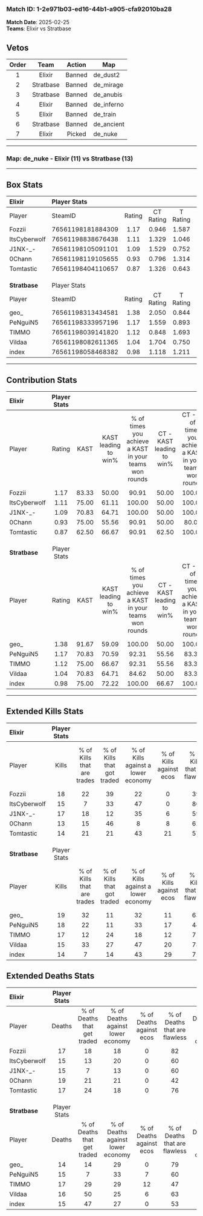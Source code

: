 ### Match ID: 1-2e971b03-ed16-44b1-a905-cfa92010ba28  
**Match Date**: 2025-02-25  
**Teams**: Elixir vs Stratbase  

## Vetos  

| Order | Team | Action | Map |
| :---: | :--: | :----: | --- |
| 1 | Elixir | Banned | de_dust2 |
| 2 | Stratbase | Banned | de_mirage |
| 3 | Stratbase | Banned | de_anubis |
| 4 | Elixir | Banned | de_inferno |
| 5 | Elixir | Banned | de_train |
| 6 | Stratbase | Banned | de_ancient |
| 7 | Elixir | Picked | de_nuke |

---  

### **Map**: de_nuke - Elixir (11) vs Stratbase (13)  
---  

## Box Stats  

| **Elixir**    | Player Stats      |        |           |          |       |      |       |         |        |      |     |
| :- | :- | :-: | :-: | :-: | :-: | :-: | :-: | :-: | :-: | :-: | :-: |
| Player        | SteamID           | Rating | CT Rating | T Rating | KAST  | ADR  | Kills | Assists | Deaths | K/D  | HS% |
| Fozzii        | 76561198181884309 |  1.17  |   0.946   |  1.587   | 83.33 | 67.6 |  18   |    4    |   17   | 1.06 | 33  |
| ItsCyberwolf  | 76561198838676438 |  1.11  |   1.329   |  1.046   | 75.00 | 83.0 |  15   |    8    |   15   | 1.00 | 40  |
| J1NX-_-       | 76561198105091101 |  1.09  |   1.529   |  0.752   | 70.83 | 68.9 |  17   |    3    |   15   | 1.13 | 35  |
| 0Chann        | 76561198119105655 |  0.93  |   0.796   |  1.314   | 75.00 | 76.7 |  13   |    7    |   19   | 0.68 | 46  |
| Tomtastic     | 76561198404110657 |  0.87  |   1.326   |  0.643   | 62.50 | 62.5 |  14   |    6    |   17   | 0.82 | 42  |
|               |                   |        |           |          |       |      |       |         |        |      |     |
|               |                   |        |           |          |       |      |       |         |        |      |     |
|               |                   |        |           |          |       |      |       |         |        |      |     |
| **Stratbase** | Player Stats      |        |           |          |       |      |       |         |        |      |     |
| Player        | SteamID           | Rating | CT Rating | T Rating | KAST  | ADR  | Kills | Assists | Deaths | K/D  | HS% |
| geo_          | 76561198313434581 |  1.38  |   2.050   |  0.844   | 91.67 | 79.8 |  19   |    4    |   14   | 1.36 | 63  |
| PeNguiN5      | 76561198333957196 |  1.17  |   1.559   |  0.893   | 70.83 | 83.3 |  18   |    3    |   15   | 1.20 | 77  |
| TIMMO         | 76561198039141820 |  1.12  |   0.848   |  1.693   | 75.00 | 79.9 |  17   |    6    |   17   | 1.00 | 76  |
| Vildaa        | 76561198082611365 |  1.04  |   1.704   |  0.750   | 70.83 | 74.7 |  15   |   10    |   16   | 0.94 | 40  |
| index         | 76561198058468382 |  0.98  |   1.118   |  1.211   | 75.00 | 58.4 |  14   |    3    |   15   | 0.93 | 57  |
---  

## Contribution Stats  

| **Elixir**    | Player Stats |       |                      |                                                        |                           |                                                             |                          |                                                            |
| :- | :-: | :-: | :-: | :-: | :-: | :-: | :-: | :-: |
| Player        |    Rating    | KAST  | KAST leading to win% | % of times you achieve a KAST in your teams won rounds | CT - KAST leading to win% | CT - % of times you achieve a KAST in your teams won rounds | T - KAST leading to win% | T - % of times you achieve a KAST in your teams won rounds |
| Fozzii        |     1.17     | 83.33 |        50.00         |                         90.91                          |           50.00           |                           100.00                            |          50.00           |                           83.33                            |
| ItsCyberwolf  |     1.11     | 75.00 |        61.11         |                         100.00                         |           50.00           |                           100.00                            |          75.00           |                           100.00                           |
| J1NX-_-       |     1.09     | 70.83 |        64.71         |                         100.00                         |           50.00           |                           100.00                            |          85.71           |                           100.00                           |
| 0Chann        |     0.93     | 75.00 |        55.56         |                         90.91                          |           50.00           |                            80.00                            |          60.00           |                           100.00                           |
| Tomtastic     |     0.87     | 62.50 |        66.67         |                         90.91                          |           62.50           |                           100.00                            |          71.43           |                           83.33                            |
|               |              |       |                      |                                                        |                           |                                                             |                          |                                                            |
|               |              |       |                      |                                                        |                           |                                                             |                          |                                                            |
|               |              |       |                      |                                                        |                           |                                                             |                          |                                                            |
| **Stratbase** | Player Stats |       |                      |                                                        |                           |                                                             |                          |                                                            |
| Player        |    Rating    | KAST  | KAST leading to win% | % of times you achieve a KAST in your teams won rounds | CT - KAST leading to win% | CT - % of times you achieve a KAST in your teams won rounds | T - KAST leading to win% | T - % of times you achieve a KAST in your teams won rounds |
| geo_          |     1.38     | 91.67 |        59.09         |                         100.00                         |           50.00           |                           100.00                            |          70.00           |                           100.00                           |
| PeNguiN5      |     1.17     | 70.83 |        70.59         |                         92.31                          |           55.56           |                            83.33                            |          87.50           |                           100.00                           |
| TIMMO         |     1.12     | 75.00 |        66.67         |                         92.31                          |           55.56           |                            83.33                            |          77.78           |                           100.00                           |
| Vildaa        |     1.04     | 70.83 |        64.71         |                         84.62                          |           50.00           |                            83.33                            |          85.71           |                           85.71                            |
| index         |     0.98     | 75.00 |        72.22         |                         100.00                         |           66.67           |                           100.00                            |          77.78           |                           100.00                           |
---  

## Extended Kills Stats  

| **Elixir**    | Player Stats |                            |                            |                                    |                         |                              |                                 |                                       |                    |           |
| :- | :-: | :-: | :-: | :-: | :-: | :-: | :-: | :-: | :-: | :-: |
| Player        |    Kills     | % of Kills that are trades | % of Kills that got traded | % of Kills against a lower economy | % of Kills against ecos | % of Kills that are flawless | % of Kills that are close duels | % of Kills that are assisted by flash | Pistol Round Kills | AWP Kills |
| Fozzii        |      18      |             22             |             39             |                 22                 |            0            |              39              |                0                |                   0                   |         2          |     0     |
| ItsCyberwolf  |      15      |             7              |             33             |                 47                 |            0            |              80              |                7                |                   0                   |         0          |     0     |
| J1NX-_-       |      17      |             18             |             12             |                 35                 |            6            |              59              |                0                |                   0                   |         1          |     1     |
| 0Chann        |      13      |             15             |             46             |                 8                  |            8            |              62              |                0                |                   0                   |         0          |     0     |
| Tomtastic     |      14      |             21             |             21             |                 43                 |           21            |              57              |                0                |                   0                   |         0          |     0     |
|               |              |                            |                            |                                    |                         |                              |                                 |                                       |                    |           |
|               |              |                            |                            |                                    |                         |                              |                                 |                                       |                    |           |
|               |              |                            |                            |                                    |                         |                              |                                 |                                       |                    |           |
| **Stratbase** | Player Stats |                            |                            |                                    |                         |                              |                                 |                                       |                    |           |
| Player        |    Kills     | % of Kills that are trades | % of Kills that got traded | % of Kills against a lower economy | % of Kills against ecos | % of Kills that are flawless | % of Kills that are close duels | % of Kills that are assisted by flash | Pistol Round Kills | AWP Kills |
| geo_          |      19      |             32             |             11             |                 32                 |           11            |              63              |               11                |                   5                   |         2          |     0     |
| PeNguiN5      |      18      |             22             |             11             |                 33                 |           17            |              44              |                0                |                   0                   |         3          |     0     |
| TIMMO         |      17      |             12             |             24             |                 18                 |           12            |              71              |               18                |                   6                   |         3          |     0     |
| Vildaa        |      15      |             33             |             27             |                 47                 |           20            |              73              |                7                |                   0                   |         0          |     0     |
| index         |      14      |             7              |             14             |                 43                 |           29            |              71              |                7                |                   7                   |         2          |     0     |
## Extended Deaths Stats  

| **Elixir**    | Player Stats |                             |                                   |                          |                               |                            |                           |               |
| :- | :-: | :-: | :-: | :-: | :-: | :-: | :-: | :-: |
| Player        |    Deaths    | % of Deaths that get traded | % of Deaths against lower economy | % of Deaths against ecos | % of Deaths that are flawless | % of Deaths that are close | % of Deaths while blinded | Deaths to AWP |
| Fozzii        |      17      |             18              |                18                 |            0             |              82               |             12             |             6             |       0       |
| ItsCyberwolf  |      15      |             13              |                20                 |            0             |              60               |             7              |             0             |       0       |
| J1NX-_-       |      15      |              7              |                13                 |            0             |              60               |             13             |             0             |       0       |
| 0Chann        |      19      |             21              |                21                 |            0             |              42               |             11             |            11             |       0       |
| Tomtastic     |      17      |             24              |                18                 |            0             |              76               |             0              |             0             |       0       |
|               |              |                             |                                   |                          |                               |                            |                           |               |
|               |              |                             |                                   |                          |                               |                            |                           |               |
|               |              |                             |                                   |                          |                               |                            |                           |               |
| **Stratbase** | Player Stats |                             |                                   |                          |                               |                            |                           |               |
| Player        |    Deaths    | % of Deaths that get traded | % of Deaths against lower economy | % of Deaths against ecos | % of Deaths that are flawless | % of Deaths that are close | % of Deaths while blinded | Deaths to AWP |
| geo_          |      14      |             14              |                29                 |            0             |              79               |             0              |             0             |       1       |
| PeNguiN5      |      15      |              7              |                33                 |            7             |              60               |             0              |             0             |       0       |
| TIMMO         |      17      |             29              |                29                 |            12            |              47               |             6              |             0             |       0       |
| Vildaa        |      16      |             50              |                25                 |            6             |              63               |             0              |             0             |       0       |
| index         |      15      |             47              |                27                 |            0             |              53               |             0              |             0             |       0       |
